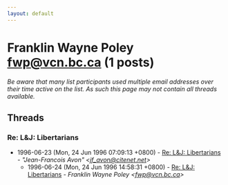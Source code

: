 ```yaml
---
layout: default
---
```


# Franklin Wayne Poley <fwp@vcn.bc.ca> (1 posts)

_Be aware that many list participants used multiple email addresses over their time active on the list. As such this page may not contain all threads available._

## Threads

### Re: L&J: Libertarians
+ 1996-06-23 (Mon, 24 Jun 1996 07:09:13 +0800) - [Re: L&J: Libertarians](/archive/1996/06/bb28eaf3d0e802988d0ba61f297d4e85c08df94724a0779549a9b870665bb8dd) - _"Jean-Francois Avon" \<jf_avon@citenet.net\>_
  + 1996-06-24 (Mon, 24 Jun 1996 14:58:31 +0800) - [Re: L&J: Libertarians](/archive/1996/06/b70c05c144b64454984436f23ab4b8396c815e9abf0c4c09d67b8e0c12be990f) - _Franklin Wayne Poley \<fwp@vcn.bc.ca\>_

